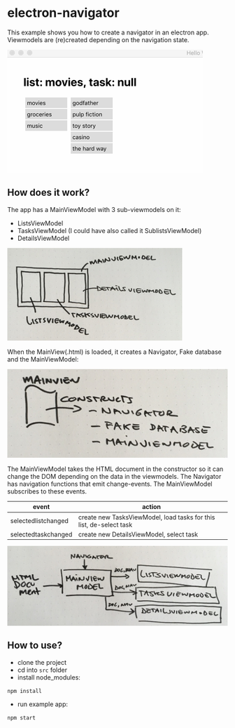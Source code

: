 # electron-navigator

This example shows you how to create a navigator in an electron app. Viewmodels are (re)created depending on the navigation state.

![navigate](https://github.com/madeinouweland/electron-navigator/blob/master/wl.gif)

## How does it work?

The app has a MainViewModel with 3 sub-viewmodels on it:

- ListsViewModel
- TasksViewModel (I could have also called it SublistsViewModel)
- DetailsViewModel

<img src="https://github.com/madeinouweland/electron-navigator/blob/master/all.jpg" width="400"/>

When the MainView(.html) is loaded, it creates a Navigator, Fake database and the MainViewModel:

![parts](https://github.com/madeinouweland/electron-navigator/blob/master/mainview.jpg)

The MainViewModel takes the HTML document in the constructor so it can change the DOM depending on the data in the viewmodels. The Navigator has navigation functions that emit change-events. The MainViewModel subscribes to these events.

| event | action |
| --- | --- |
| selectedlistchanged | create new TasksViewModel, load tasks for this list, de-select task |
| selectedtaskchanged | create new DetailsViewModel, select task |

![parts](https://github.com/madeinouweland/electron-navigator/blob/master/nav.jpg)

## How to use?

- clone the project
- cd into `src` folder
- install node_modules:

```
npm install
```

- run example app:

```
npm start
```
